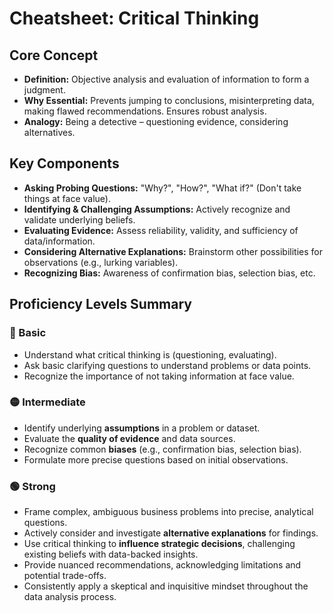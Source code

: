 # Cheatsheet: Critical Thinking

## Core Concept
*   **Definition:** Objective analysis and evaluation of information to form a judgment.
*   **Why Essential:** Prevents jumping to conclusions, misinterpreting data, making flawed recommendations. Ensures robust analysis.
*   **Analogy:** Being a detective – questioning evidence, considering alternatives.

## Key Components
*   **Asking Probing Questions:** "Why?", "How?", "What if?" (Don't take things at face value).
*   **Identifying & Challenging Assumptions:** Actively recognize and validate underlying beliefs.
*   **Evaluating Evidence:** Assess reliability, validity, and sufficiency of data/information.
*   **Considering Alternative Explanations:** Brainstorm other possibilities for observations (e.g., lurking variables).
*   **Recognizing Bias:** Awareness of confirmation bias, selection bias, etc.

## Proficiency Levels Summary

### 🔵 Basic
*   Understand what critical thinking is (questioning, evaluating).
*   Ask basic clarifying questions to understand problems or data points.
*   Recognize the importance of not taking information at face value.

### 🟡 Intermediate
*   Identify underlying **assumptions** in a problem or dataset.
*   Evaluate the **quality of evidence** and data sources.
*   Recognize common **biases** (e.g., confirmation bias, selection bias).
*   Formulate more precise questions based on initial observations.

### 🟢 Strong
*   Frame complex, ambiguous business problems into precise, analytical questions.
*   Actively consider and investigate **alternative explanations** for findings.
*   Use critical thinking to **influence strategic decisions**, challenging existing beliefs with data-backed insights.
*   Provide nuanced recommendations, acknowledging limitations and potential trade-offs.
*   Consistently apply a skeptical and inquisitive mindset throughout the data analysis process.
